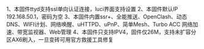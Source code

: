 1、本固件ttyd支持ssl单向认证连接，luci界面支持设置
2、本固件默认IP 192.168.50.1，密码为空
3、本固件内置ssr+、全能推送、OpenClash、动态DNS、WIFI计划、网络唤醒、uHTTPD、uPnP、简单Mesh、Turbo ACC 网络加速、带宽监视器、Web管理
4、本固件只支持IPV4，固件仅26M，支持未扩容分区AX6刷入，一旦变砖可用官方救援工具修复
